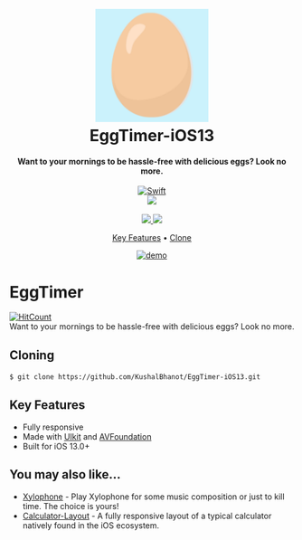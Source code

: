 <h1 align="center">
  <br>
  <a href="https://github.com/KushalBhanot/EggTimer-iOS13"><img src="https://github.com/KushalBhanot/EggTimer-iOS13/blob/master/EggTimer/Assets.xcassets/AppIcon.appiconset/180.png" alt="EggTimer" width="200"></a>
  <br>
  EggTimer-iOS13
  <br>
</h1>

<h4 align="center">Want to your mornings to be hassle-free with delicious eggs? Look no more.</h4>

<p align="center">
  <a href="https://github.com/KushalBhanot">
    <img src="https://forthebadge.com/images/badges/made-with-swift.svg"
         alt="Swift">
  </a>
  <br>
  <a href="https://www.linkedin.com/in/kushal-bhanot-5495aa88/">
    <img src="https://img.shields.io/badge/Linkedin-Kushal%20Bhanot-blue?style=for-the-badge&logo=linkedin">
  </a>
</p>

<p align="center">
  <a href="https://github.com/KushalBhanot?tab=followers">
    <img src="https://img.shields.io/github/followers/KushalBhanot?label=Follow&style=social">
  </a>
  <a href="https://GitHub.com/KushalBhanot/EggTimer-iOS13">
      <img src="https://img.shields.io/github/stars/KushalBhanot/EggTimer-iOS13.svg?style=social&label=Star&maxAge=2592000">
  </a>
</p>

<p align="center">
  <a href="#key-features">Key Features</a> •
  <a href="#cloning">Clone</a>
</p>

<p align="center">
  <a href="https://github.com/KushalBhanot/EggTimer-iOS13/">
    <img src="https://github.com/KushalBhanot/EggTimer-iOS13/blob/master/Demo.gif"
         alt="demo">
  </a>
</p>

# EggTimer
[![HitCount](http://hits.dwyl.com/KushalBhanot/EggTimer-iOS13.svg)](http://hits.dwyl.com/KushalBhanot/EggTimer-iOS13)<br>
Want to your mornings to be hassle-free with delicious eggs? Look no more.

## Cloning
```bash
$ git clone https://github.com/KushalBhanot/EggTimer-iOS13.git
```

## Key Features

* Fully responsive
* Made with [UIkit](https://developer.apple.com/documentation/uikit) and [AVFoundation](https://developer.apple.com/documentation/avfoundation)
* Built for iOS 13.0+

## You may also like...

- [Xylophone](https://github.com/KushalBhanot/Xylophone-iOS13) - Play Xylophone for some music composition or just to kill time. The choice is yours!
- [Calculator-Layout](https://github.com/KushalBhanot/Calculator-Layout-iOS13) - A fully responsive layout of a typical calculator natively found in the iOS ecosystem.
